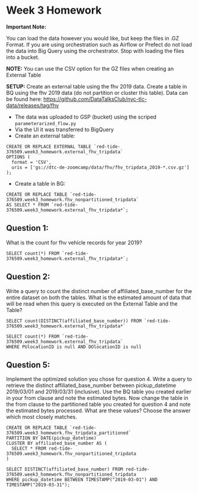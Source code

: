 # Week 3 Homework
**Important Note:**

You can load the data however you would like, but keep the files in .GZ Format. If you are using orchestration such as Airflow or Prefect do not load the data into Big Query using the orchestrator.
Stop with loading the files into a bucket.

**NOTE:** You can use the CSV option for the GZ files when creating an External Table

**SETUP:**
Create an external table using the fhv 2019 data.
Create a table in BQ using the fhv 2019 data (do not partition or cluster this table).
Data can be found here: https://github.com/DataTalksClub/nyc-tlc-data/releases/tag/fhv

* The data was uploaded to GSP (bucket) using the scriped ```parameterarized_flow.py```
* Via the UI it was transferred to BigQuery
* Create an external table:
```
CREATE OR REPLACE EXTERNAL TABLE `red-tide-376509.week3_homework.external_fhv_tripdata`
OPTIONS (
  format = 'CSV',
  uris = ['gs://dtc-de-zoomcamp/data/fhv/fhv_tripdata_2019-*.csv.gz']
);
```
* Create a table in BG:
```
CREATE OR REPLACE TABLE `red-tide-376509.week3_homework.fhv_nonpartitioned_tripdata`
AS SELECT * FROM `red-tide-376509.week3_homework.external_fhv_tripdata*`;
```

## Question 1:
What is the count for fhv vehicle records for year 2019?
```
SELECT count(*) FROM `red-tide-376509.week3_homework.external_fhv_tripdata*`;
```

## Question 2:

Write a query to count the distinct number of affiliated_base_number for the entire dataset on both the tables.
What is the estimated amount of data that will be read when this query is executed on the External Table and the Table?
```
SELECT count(DISTINCT(affiliated_base_number)) FROM `red-tide-376509.week3_homework.external_fhv_tripdata*`
```

```
SELECT count(*) FROM `red-tide-376509.week3_homework.external_fhv_tripdata`
WHERE PUlocationID is null AND DOlocationID is null
```

## Question 5:

Implement the optimized solution you chose for question 4. Write a query to retrieve the distinct affiliated_base_number between pickup_datetime 2019/03/01 and 2019/03/31 (inclusive).
Use the BQ table you created earlier in your from clause and note the estimated bytes. Now change the table in the from clause to the partitioned table you created for question 4 and note the estimated bytes processed. What are these values? Choose the answer which most closely matches.


```
CREATE OR REPLACE TABLE `red-tide-376509.week3_homework.fhv_tripdata_partitioned` 
PARTITION BY DATE(pickup_datetime)
CLUSTER BY affiliated_base_number AS (
  SELECT * FROM red-tide-376509.week3_homework.fhv_nonpartitioned_tripdata
)
```

```
SELECT DISTINCT(affiliated_base_number) FROM red-tide-376509.week3_homework.fhv_nonpartitioned_tripdata
WHERE pickup_datetime BETWEEN TIMESTAMP("2019-03-01") AND TIMESTAMP("2019-03-31");
```
